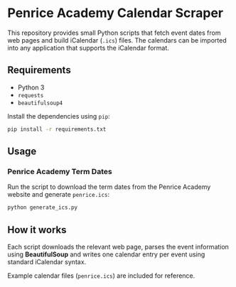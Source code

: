 # Penrice Academy Calendar Scraper

This repository provides small Python scripts that fetch event dates from web pages and build iCalendar (`.ics`) files. The calendars can be imported into any application that supports the iCalendar format.

## Requirements

- Python 3
- `requests`
- `beautifulsoup4`

Install the dependencies using `pip`:

```bash
pip install -r requirements.txt
```

## Usage

### Penrice Academy Term Dates

Run the script to download the term dates from the Penrice Academy website and generate `penrice.ics`:

```bash
python generate_ics.py
```


## How it works

Each script downloads the relevant web page, parses the event information using **BeautifulSoup** and writes one calendar entry per event using standard iCalendar syntax.

Example calendar files (`penrice.ics`) are included for reference.
